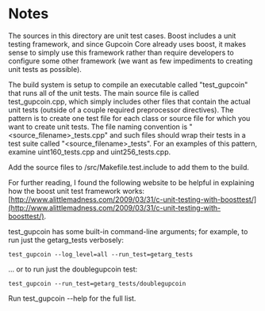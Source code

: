 # Notes
The sources in this directory are unit test cases.  Boost includes a
unit testing framework, and since Gupcoin Core already uses boost, it makes
sense to simply use this framework rather than require developers to
configure some other framework (we want as few impediments to creating
unit tests as possible).

The build system is setup to compile an executable called "test_gupcoin"
that runs all of the unit tests.  The main source file is called
test_gupcoin.cpp, which simply includes other files that contain the
actual unit tests (outside of a couple required preprocessor
directives).  The pattern is to create one test file for each class or
source file for which you want to create unit tests.  The file naming
convention is "<source_filename>_tests.cpp" and such files should wrap
their tests in a test suite called "<source_filename>_tests".  For an
examples of this pattern, examine uint160_tests.cpp and
uint256_tests.cpp.

Add the source files to /src/Makefile.test.include to add them to the build.

For further reading, I found the following website to be helpful in
explaining how the boost unit test framework works:
[http://www.alittlemadness.com/2009/03/31/c-unit-testing-with-boosttest/](http://www.alittlemadness.com/2009/03/31/c-unit-testing-with-boosttest/).

test_gupcoin has some built-in command-line arguments; for
example, to run just the getarg_tests verbosely:

    test_gupcoin --log_level=all --run_test=getarg_tests

... or to run just the doublegupcoin test:

    test_gupcoin --run_test=getarg_tests/doublegupcoin

Run  test_gupcoin --help   for the full list.

